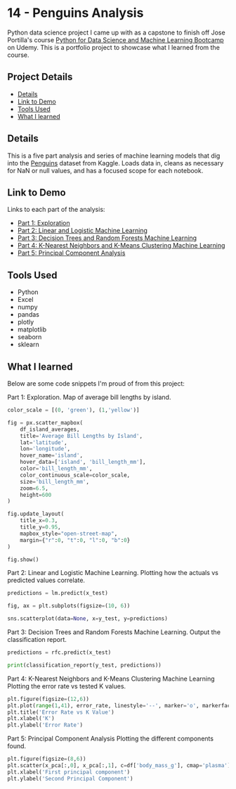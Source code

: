 # 14 - Penguins Analysis

Python data science project I came up with as a capstone to finish off Jose Portilla's course [Python for Data Science and Machine Learning Bootcamp](https://www.udemy.com/course/python-for-data-science-and-machine-learning-bootcamp/) on Udemy. This is a portfolio project to showcase what I learned from the course.

## Project Details
- [Details](#details)
- [Link to Demo](#link-to-demo)
- [Tools Used](#tools-used)
- [What I learned](#what-i-learned)

## Details

This is a five part analysis and series of machine learning models that dig into the [Penguins](https://www.kaggle.com/datasets/larsen0966/penguins) dataset from Kaggle. Loads data in, cleans as necessary for NaN or null values, and has a focused scope for each notebook.

## Link to Demo

Links to each part of the analysis:

- [Part 1: Exploration](https://www.kaggle.com/code/garrettbecker/penguins-analysis-part-1-exploration)
- [Part 2: Linear and Logistic Machine Learning](https://www.kaggle.com/code/garrettbecker/penguins-analysis-part-2-linear-and-logistic-ml)
- [Part 3: Decision Trees and Random Forests Machine Learning](https://www.kaggle.com/code/garrettbecker/penguins-analysis-part-3-dt-rf-ml)
- [Part 4: K-Nearest Neighbors and K-Means Clustering Machine Learning](https://www.kaggle.com/code/garrettbecker/penguins-analysis-part-4-knn-k-means-ml)
- [Part 5: Principal Component Analysis](https://www.kaggle.com/code/garrettbecker/penguins-analysis-part-5-pca-ml)

## Tools Used

- Python
- Excel
- numpy
- pandas
- plotly
- matplotlib
- seaborn
- sklearn

## What I learned

Below are some code snippets I'm proud of from this project:

Part 1: Exploration.
Map of average bill lengths by island.
```python
color_scale = [(0, 'green'), (1,'yellow')]

fig = px.scatter_mapbox(
    df_island_averages, 
    title='Average Bill Lengths by Island',
    lat='latitude', 
    lon='longitude', 
    hover_name='island', 
    hover_data=['island', 'bill_length_mm'],
    color='bill_length_mm',
    color_continuous_scale=color_scale,
    size='bill_length_mm',
    zoom=6.5, 
    height=600
)

fig.update_layout(
    title_x=0.3,
    title_y=0.95,
    mapbox_style="open-street-map",
    margin={"r":0, "t":0, "l":0, "b":0}
)

fig.show()
```

Part 2: Linear and Logistic Machine Learning.
Plotting how the actuals vs predicted values correlate.
```python
predictions = lm.predict(x_test)

fig, ax = plt.subplots(figsize=(10, 6))

sns.scatterplot(data=None, x=y_test, y=predictions)
```

Part 3: Decision Trees and Random Forests Machine Learning.
Output the classification report.
```python
predictions = rfc.predict(x_test)

print(classification_report(y_test, predictions))
```

Part 4: K-Nearest Neighbors and K-Means Clustering Machine Learning
Plotting the error rate vs tested K values.
```python
plt.figure(figsize=(12,6))
plt.plot(range(1,41), error_rate, linestyle='--', marker='o', markerfacecolor='red', markersize=10)
plt.title('Error Rate vs K Value')
plt.xlabel('K')
plt.ylabel('Error Rate')
```

Part 5: Principal Component Analysis
Plotting the different components found.
```python
plt.figure(figsize=(8,6))
plt.scatter(x_pca[:,0], x_pca[:,1], c=df['body_mass_g'], cmap='plasma')
plt.xlabel('First principal component')
plt.ylabel('Second Principal Component')
```
